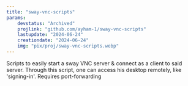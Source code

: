 ```yaml
---
title: "sway-vnc-scripts"
params:
    devstatus: "Archived"
    projlink: "github.com/ayham-1/sway-vnc-scripts"
    lastupdate: "2024-06-24"
    creationdate: "2024-06-24"
    img: "pix/proj/sway-vnc-scripts.webp"
---
```


Scripts to easily start a sway VNC server & connect as a client to said server. Through this script, one can access his desktop remotely, like 'signing-in'. Requires port-forwarding
